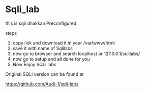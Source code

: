 # Sqli_lab
this is sqli dhakkan Preconfigured

steps

1. copy link and download it in your /var/www/html
2. save it with name of Sqlilabs
3. now go to browser and search localhost or 127.0.0.1/sqlilabs/
4. now go to setup and all done for you 
5. Now Enjoy SQLi labs 


Original SQLi version can be found at 

https://github.com/Audi-1/sqli-labs

